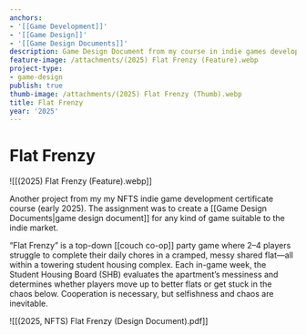 ```yaml
---
anchors:
- '[[Game Development]]'
- '[[Game Design]]'
- '[[Game Design Documents]]'
description: Game Design Document from my course in indie games development
feature-image: /attachments/(2025) Flat Frenzy (Feature).webp
project-type:
- game-design
publish: true
thumb-image: /attachments/(2025) Flat Frenzy (Thumb).webp
title: Flat Frenzy
year: '2025'
---
```


# Flat Frenzy

![[(2025) Flat Frenzy (Feature).webp]]

Another project from my my NFTS indie game development certificate course (early 2025). The assignment was to create a [[Game Design Documents|game design document]] for any kind of game suitable to the indie market.

“Flat Frenzy” is a top-down [[couch co-op]] party game where 2–4 players struggle to complete their daily chores in a cramped, messy shared flat—all within a towering student housing complex. Each in-game week, the Student Housing Board (SHB) evaluates the apartment’s messiness and determines whether players move up to better flats or get stuck in the chaos below. Cooperation is necessary, but selfishness and chaos are inevitable.

![[(2025, NFTS) Flat Frenzy (Design Document).pdf]]